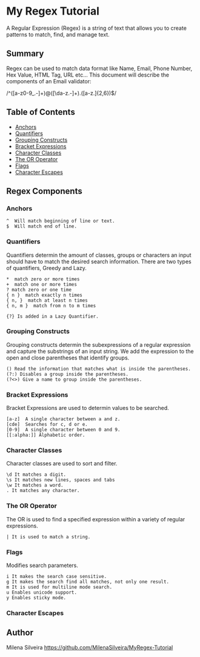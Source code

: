 # My Regex Tutorial

A Regular Expression (Regex) is a string of text that allows you to create patterns to match, find, and manage text.

## Summary

Regex can be used to match data format like Name, Email, Phone Number, Hex Value, HTML Tag, URL etc...
This document will describe the components of an Email validator:

/^([a-z0-9_\.-]+)@([\da-z\.-]+)\.([a-z\.]{2,6})$/

## Table of Contents

- [Anchors](#anchors)
- [Quantifiers](#quantifiers)
- [Grouping Constructs](#grouping-constructs)
- [Bracket Expressions](#bracket-expressions)
- [Character Classes](#character-classes)
- [The OR Operator](#the-or-operator)
- [Flags](#flags)
- [Character Escapes](#character-escapes)

## Regex Components

### Anchors

```
^  Will match beginning of line or text.
$  Will match end of line.
```
### Quantifiers

Quantifiers determin the amount of classes, groups or characters an input should have to match the desired search information.
There are two types of quantifiers, Greedy and Lazy.
```
*  match zero or more times
+  match one or more times
? match zero or one time
{ n }  match exactly n times
{ n, }  match at least n times
{ n, m }  match from n to m times

{?} Is added in a Lazy Quantifier.
```

### Grouping Constructs

Grouping constructs determin the subexpressions of a regular expression and capture the substrings of an input string. 
We add the expression to the open and close parentheses that identify groups.

```
() Read the information that matches what is inside the parentheses.
(?:) Disables a group inside the parentheses.
(?<>) Give a name to group inside the parentheses.
```


### Bracket Expressions

Bracket Expressions are used to determin values to be searched. 
```
[a-z]  A single character between a and z.
[cde]  Searches for c, d or e.
[0-9]  A single character between 0 and 9.
[[:alpha:]] Alphabetic order.

```
### Character Classes

Character classes are used to sort and filter.

```
\d It matches a digit.
\s It matches new lines, spaces and tabs
\w It matches a word.
. It matches any character.
```

### The OR Operator

The OR is used to find a specified expression within a variety of regular expressions.

```
| It is used to match a string.
```

### Flags

Modifies search parameters.

```
i It makes the search case sensitive.
g It makes the search find all matches, not only one result.
m It is used for multiline mode search.
u Enables unicode support.
y Enables sticky mode.

```



### Character Escapes

## Author

Milena Silveira
https://github.com/MilenaSilveira/MyRegex-Tutorial